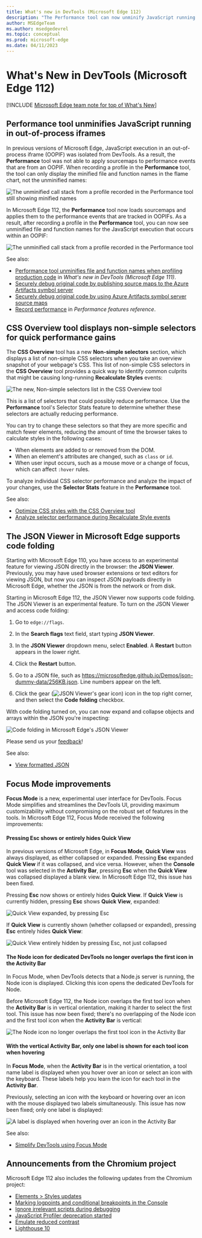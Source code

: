 ```yaml
---
title: What's new in DevTools (Microsoft Edge 112)
description: "The Performance tool can now unminify JavaScript running in out-of-process iframes, the CSS Overview tool displays a list of non-simple selectors for quick performance wins, and more."
author: MSEdgeTeam
ms.author: msedgedevrel
ms.topic: conceptual
ms.prod: microsoft-edge
ms.date: 04/11/2023
---
```

# What's New in DevTools (Microsoft Edge 112)

[!INCLUDE [Microsoft Edge team note for top of What's New](../../includes/edge-whats-new-note.md)]


<!-- ====================================================================== -->
## Performance tool unminifies JavaScript running in out-of-process iframes

<!-- Subtitle: As long as DevTools can load your sourcemaps, you now have unparalleled insight into JavaScript execution within an iframe. -->

In previous versions of Microsoft Edge, JavaScript execution in an out-of-process iframe (OOPIF) was isolated from DevTools.  As a result, the **Performance** tool was not able to apply sourcemaps to performance events that are from an OOPIF.  When recording a profile in the **Performance** tool, the tool can only display the minified file and function names in the flame chart, not the unminified names:

![The unminified call stack from a profile recorded in the Performance tool still showing minified names](./devtools-112-images/unminification-in-oopifs-before.png)

In Microsoft Edge 112, the **Performance** tool now loads sourcemaps and applies them to the performance events that are tracked in OOPIFs.  As a result, after recording a profile in the **Performance** tool, you can now see unminified file and function names for the JavaScript execution that occurs within an OOPIF:

![The unminified call stack from a profile recorded in the Performance tool](./devtools-112-images/unminification-in-oopifs-after.png)

See also:
* [Performance tool unminifies file and function names when profiling production code](../03/devtools-111.md#performance-tool-unminifies-file-and-function-names-when-profiling-production-code) in _What's new in DevTools (Microsoft Edge 111)_.
* [Securely debug original code by publishing source maps to the Azure Artifacts symbol server](../../../javascript/publish-source-maps-to-azure.md)
* [Securely debug original code by using Azure Artifacts symbol server source maps](../../../javascript/consume-source-maps-from-azure.md)
* [Record performance](../../../evaluate-performance/reference.md#record-performance) in _Performance features reference_.


<!-- ====================================================================== -->
## CSS Overview tool displays non-simple selectors for quick performance gains

<!-- Subtitle: Non-simple selectors can be common culprits for long-running Recalculate Styles events in the Performance tool. Take a quick snapshot in the CSS Overview tool to see your non-simple selectors. -->

The **CSS Overview** tool has a new **Non-simple selectors** section, which displays a list of non-simple CSS selectors when you take an overview snapshot of your webpage's CSS.  This list of non-simple CSS selectors in the **CSS Overview** tool provides a quick way to identify common culprits that might be causing long-running **Recalculate Styles** events:

![The new, Non-simple selectors list in the CSS Overview tool](./devtools-112-images/non-simple-selectors-in-css-overview.png)

This is a list of selectors that could possibly reduce performance.  Use the **Performance** tool's Selector Stats feature to determine whether these selectors are actually reducing performance.

You can try to change these selectors so that they are more specific and match fewer elements, reducing the amount of time the browser takes to calculate styles in the following cases:

- When elements are added to or removed from the DOM.
- When an element's attributes are changed, such as `class` or `id`.
- When user input occurs, such as a mouse move or a change of focus, which can affect `:hover` rules.

To analyze individual CSS selector performance and analyze the impact of your changes, use the **Selector Stats** feature in the **Performance** tool.

See also:
* [Optimize CSS styles with the CSS Overview tool](../../../css/css-overview-tool.md)
* [Analyze selector performance during Recalculate Style events](../../../evaluate-performance/selector-stats.md)


<!-- ====================================================================== -->
## The JSON Viewer in Microsoft Edge supports code folding

<!-- Subtitle: Use code folding when looking at JSON to collapse and expand objects and arrays. -->

Starting with Microsoft Edge 110, you have access to an experimental feature for viewing JSON directly in the browser: the **JSON Viewer**.  Previously, you may have used browser extensions or text editors for viewing JSON, but now you can inspect JSON payloads directly in Microsoft Edge, whether the JSON is from the network or from disk.

Starting in Microsoft Edge 112, the JSON Viewer now supports code folding.  The JSON Viewer is an experimental feature.  To turn on the JSON Viewer and access code folding:

1. Go to `edge://flags`.

1. In the **Search flags** text field, start typing **JSON Viewer**.

1. In the **JSON Viewer** dropdown menu, select **Enabled**.  A **Restart** button appears in the lower right.

1. Click the **Restart** button.

1. Go to a JSON file, such as https://microsoftedge.github.io/Demos/json-dummy-data/256KB.json.  Line numbers appear on the left.

1. Click the gear<!--no tooltip--> (![JSON Viewer's gear icon](./devtools-112-images/json-viewer-gear-icon.png)) icon in the top right corner, and then select the **Code folding** checkbox.

With code folding turned on, you can now expand and collapse objects and arrays within the JSON you're inspecting:

![Code folding in Microsoft Edge's JSON Viewer](./devtools-112-images/json-viewer-code-folding.png)

Please send us your [feedback](../../../contact.md)!

See also:
* [View formatted JSON](../../../json-viewer/json-viewer.md)


<!-- ====================================================================== -->
## Focus Mode improvements

<!-- Subtitle: Pressing Esc now hides or shows the Quick View, the Node icon for dedicated DevTools no longer overlaps the first icon in the Activity Bar, and more. -->

**Focus Mode** is a new, experimental user interface for DevTools.  Focus Mode simplifies and streamlines the DevTools UI, providing maximum customizability without compromising on the robust set of features in the tools.  In Microsoft Edge 112, Focus Mode received the following improvements:


<!-- ------------------------------ -->
#### Pressing Esc shows or entirely hides Quick View

In previous versions of Microsoft Edge, in **Focus Mode**, **Quick View** was always displayed, as either collapsed or expanded.  Pressing **Esc** expanded **Quick View** if it was collapsed, and vice versa.  However, when the **Console** tool was selected in the **Activity Bar**, pressing **Esc** when the **Quick View** was collapsed displayed a blank view.  In Microsoft Edge 112, this issue has been fixed.

Pressing **Esc** now shows or entirely hides **Quick View**.  If **Quick View** is currently hidden, pressing **Esc** shows **Quick View**, expanded:

![Quick View expanded, by pressing Esc](./devtools-112-images/focus-mode-esc-shows-quick-view.png)

If **Quick View** is currently shown (whether collapsed or expanded), pressing **Esc** entirely hides **Quick View**:

![Quick View entirely hidden by pressing Esc, not just collapsed](./devtools-112-images/focus-mode-esc-hides-quick-view.png)


<!-- ------------------------------ -->
#### The Node icon for dedicated DevTools no longer overlaps the first icon in the Activity Bar

In Focus Mode, when DevTools detects that a Node.js server is running, the Node icon is displayed.  Clicking this icon opens the dedicated DevTools for Node.

Before Microsoft Edge 112, the Node icon overlaps the first tool icon when the **Activity Bar** is in vertical orientation, making it harder to select the first tool.  This issue has now been fixed; there's no overlapping of the Node icon and the first tool icon when the **Activity Bar** is vertical:

![The Node icon no longer overlaps the first tool icon in the Activity Bar](./devtools-112-images/focus-mode-node-icon-vertical-activity-bar.png)
<!-- screenshot:
https://nodejs.org/en/docs/guides/getting-started-guide
$ cd C:/Users/username/GitHub/node-test/
$ node --inspect app.js
-->


<!-- ------------------------------ -->
#### With the vertical Activity Bar, only one label is shown for each tool icon when hovering

In **Focus Mode**, when the **Activity Bar** is in the vertical orientation, a tool name label is displayed when you hover over an icon or select an icon with the keyboard.  These labels help you learn the icon for each tool in the **Activity Bar**.

Previously, selecting an icon with the keyboard or hovering over an icon with the mouse displayed two labels simultaneously.  This issue has now been fixed; only one label is displayed:

![A label is displayed when hovering over an icon in the Activity Bar](./devtools-112-images/focus-mode-label-vertical-activity-bar.png)

See also:
* [Simplify DevTools using Focus Mode](../../../experimental-features/focus-mode.md)


<!-- ====================================================================== -->
## Announcements from the Chromium project

Microsoft Edge 112 also includes the following updates from the Chromium project:

* [Elements > Styles updates](https://developer.chrome.com/blog/new-in-devtools-112/#elements-styles)
* [Marking logpoints and conditional breakpoints in the Console](https://developer.chrome.com/blog/new-in-devtools-112/#logpoint)
* [Ignore irrelevant scripts during debugging](https://developer.chrome.com/blog/new-in-devtools-112/#ignore-list)
* [JavaScript Profiler deprecation started](https://developer.chrome.com/blog/new-in-devtools-112/#js-profiler-deprecation)
* [Emulate reduced contrast](https://developer.chrome.com/blog/new-in-devtools-112/#reduced-contrast)
* [Lighthouse 10](https://developer.chrome.com/blog/new-in-devtools-112/#lighthouse)


<!-- ====================================================================== -->
<!-- uncomment if content is copied from developer.chrome.com to this page -->

<!-- > [!NOTE]
> Portions of this page are modifications based on work created and [shared by Google](https://developers.google.com/terms/site-policies) and used according to terms described in the [Creative Commons Attribution 4.0 International License](https://creativecommons.org/licenses/by/4.0).
> The original page for announcements from the Chromium project is [What's New in DevTools (Chrome 112)](https://developer.chrome.com/blog/new-in-devtools-112) and is authored by [Jecelyn Yeen](https://developers.google.com/web/resources/contributors#jecelynyeen) (Developer advocate working on Chrome DevTools at Google). -->


<!-- ====================================================================== -->
<!-- uncomment if content is copied from developer.chrome.com to this page -->

<!-- [![Creative Commons License](../../../../media/cc-logo/88x31.png)](https://creativecommons.org/licenses/by/4.0)
This work is licensed under a [Creative Commons Attribution 4.0 International License](https://creativecommons.org/licenses/by/4.0). -->
